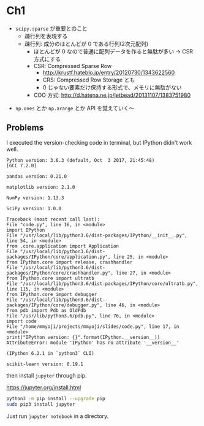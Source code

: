 # Ch1

- `scipy.sparse` が重要とのこと
  - 疎行列を表現する
  - 疎行列: 成分のほとんどが 0 である行列(2次元配列)
    - ほとんどが 0 なので普通に配列データを作ると無駄が多い → CSR 方式にする
    - CSR: Compressed Sparse Row
      - http://krustf.hateblo.jp/entry/20120730/1343622560
      - CRS: Compressed Row Storage とも
      - 0 じゃない要素だけ保持する形式で、メモリに無駄がない
    - COO 方式: http://d.hatena.ne.jp/jetbead/20131107/1383751980
* `np.ones` とか `np.arange` とか API を覚えていく〜

## Problems

I executed the version-checking code in terminal, but IPython didn't work well.

```
Python version: 3.6.3 (default, Oct  3 2017, 21:45:48)
[GCC 7.2.0]

pandas version: 0.21.0

matplotlib version: 2.1.0

NumPy version: 1.13.3

SciPy version: 1.0.0

Traceback (most recent call last):
File "code.py", line 16, in <module>
import IPython
File "/usr/local/lib/python3.6/dist-packages/IPython/__init__.py", line 54, in <module>
from .core.application import Application
File "/usr/local/lib/python3.6/dist-packages/IPython/core/application.py", line 25, in <module>
from IPython.core import release, crashhandler
File "/usr/local/lib/python3.6/dist-packages/IPython/core/crashhandler.py", line 27, in <module>
from IPython.core import ultratb
File "/usr/local/lib/python3.6/dist-packages/IPython/core/ultratb.py", line 115, in <module>
from IPython.core import debugger
File "/usr/local/lib/python3.6/dist-packages/IPython/core/debugger.py", line 46, in <module>
from pdb import Pdb as OldPdb
File "/usr/lib/python3.6/pdb.py", line 76, in <module>
import code
File "/home/mmyoji/projects/mmyoji/slides/code.py", line 17, in <module>
print("IPython version: {}".format(IPython.__version__))
AttributeError: module 'IPython' has no attribute '__version__'

(IPython 6.2.1 in `python3` CLI)

scikit-learn version: 0.19.1
```

then install `jupyter` through pip.

https://jupyter.org/install.html

```bash
python3 -m pip install --upgrade pip
sudo pip3 install jupyter
```

Just run `jupyter notebook` in a directory.
